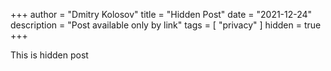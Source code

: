 +++
author = "Dmitry Kolosov"
title = "Hidden Post"
date = "2021-12-24"
description = "Post available only by link"
tags = [
    "privacy"
]
hidden = true
+++

This is hidden post